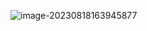 ![image-20230818163945877](C:\Users\ASUS\AppData\Roaming\Typora\typora-user-images\image-20230818163945877.png)